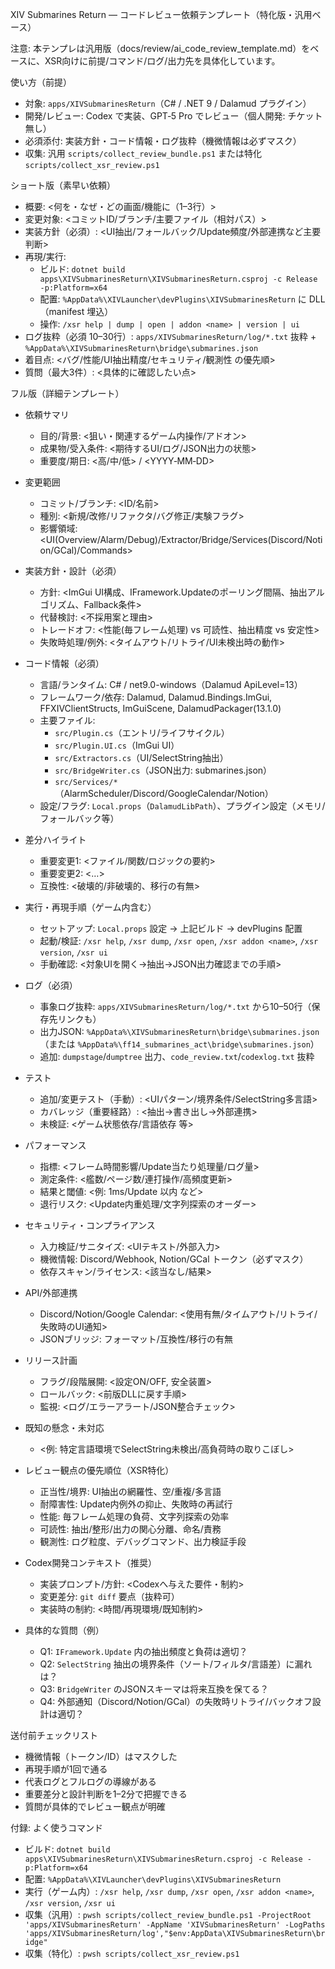 XIV Submarines Return — コードレビュー依頼テンプレート（特化版・汎用ベース）

注意: 本テンプレは汎用版（docs/review/ai_code_review_template.md）をベースに、XSR向けに前提/コマンド/ログ/出力先を具体化しています。

使い方（前提）
- 対象: `apps/XIVSubmarinesReturn`（C# / .NET 9 / Dalamud プラグイン）
- 開発/レビュー: Codex で実装、GPT‑5 Pro でレビュー（個人開発: チケット無し）
- 必須添付: 実装方針・コード情報・ログ抜粋（機微情報は必ずマスク）
- 収集: 汎用 `scripts/collect_review_bundle.ps1` または特化 `scripts/collect_xsr_review.ps1`

ショート版（素早い依頼）
- 概要: <何を・なぜ・どの画面/機能に（1–3行）>
- 変更対象: <コミットID/ブランチ/主要ファイル（相対パス）>
- 実装方針（必須）: <UI抽出/フォールバック/Update頻度/外部連携など主要判断>
- 再現/実行:
  - ビルド: `dotnet build apps\XIVSubmarinesReturn\XIVSubmarinesReturn.csproj -c Release -p:Platform=x64`
  - 配置: `%AppData%\XIVLauncher\devPlugins\XIVSubmarinesReturn` に DLL（manifest 埋込）
  - 操作: `/xsr help | dump | open | addon <name> | version | ui`
- ログ抜粋（必須 10–30行）: `apps/XIVSubmarinesReturn/log/*.txt` 抜粋 + `%AppData%\XIVSubmarinesReturn\bridge\submarines.json`
- 着目点: <バグ/性能/UI抽出精度/セキュリティ/観測性 の優先順>
- 質問（最大3件）: <具体的に確認したい点>

フル版（詳細テンプレート）
- 依頼サマリ
  - 目的/背景: <狙い・関連するゲーム内操作/アドオン>
  - 成果物/受入条件: <期待するUI/ログ/JSON出力の状態>
  - 重要度/期日: <高/中/低> / <YYYY‑MM‑DD>

- 変更範囲
  - コミット/ブランチ: <ID/名前>
  - 種別: <新規/改修/リファクタ/バグ修正/実験フラグ>
  - 影響領域: <UI(Overview/Alarm/Debug)/Extractor/Bridge/Services(Discord/Notion/GCal)/Commands>

- 実装方針・設計（必須）
  - 方針: <ImGui UI構成、IFramework.Updateのポーリング間隔、抽出アルゴリズム、Fallback条件>
  - 代替検討: <不採用案と理由>
  - トレードオフ: <性能(毎フレーム処理) vs 可読性、抽出精度 vs 安定性>
  - 失敗時処理/例外: <タイムアウト/リトライ/UI未検出時の動作>

- コード情報（必須）
  - 言語/ランタイム: C# / net9.0-windows（Dalamud ApiLevel=13）
  - フレームワーク/依存: Dalamud, Dalamud.Bindings.ImGui, FFXIVClientStructs, ImGuiScene, DalamudPackager(13.1.0)
  - 主要ファイル:
    - `src/Plugin.cs`（エントリ/ライフサイクル）
    - `src/Plugin.UI.cs`（ImGui UI）
    - `src/Extractors.cs`（UI/SelectString抽出）
    - `src/BridgeWriter.cs`（JSON出力: submarines.json）
    - `src/Services/*`（AlarmScheduler/Discord/GoogleCalendar/Notion）
  - 設定/フラグ: `Local.props`（`DalamudLibPath`）、プラグイン設定（メモリ/フォールバック等）

- 差分ハイライト
  - 重要変更1: <ファイル/関数/ロジックの要約>
  - 重要変更2: <…>
  - 互換性: <破壊的/非破壊的、移行の有無>

- 実行・再現手順（ゲーム内含む）
  - セットアップ: `Local.props` 設定 → 上記ビルド → devPlugins 配置
  - 起動/検証: `/xsr help`, `/xsr dump`, `/xsr open`, `/xsr addon <name>`, `/xsr version`, `/xsr ui`
  - 手動確認: <対象UIを開く→抽出→JSON出力確認までの手順>

- ログ（必須）
  - 事象ログ抜粋: `apps/XIVSubmarinesReturn/log/*.txt` から10–50行（保存先リンクも）
  - 出力JSON: `%AppData%\XIVSubmarinesReturn\bridge\submarines.json`（または `%AppData%\ff14_submarines_act\bridge\submarines.json`）
  - 追加: `dumpstage`/`dumptree` 出力、`code_review.txt`/`codexlog.txt` 抜粋

- テスト
  - 追加/変更テスト（手動）: <UIパターン/境界条件/SelectString多言語>
  - カバレッジ（重要経路）: <抽出→書き出し→外部連携>
  - 未検証: <ゲーム状態依存/言語依存 等>

- パフォーマンス
  - 指標: <フレーム時間影響/Update当たり処理量/ログ量>
  - 測定条件: <艦数/ページ数/連打操作/高頻度更新>
  - 結果と閾値: <例: 1ms/Update 以内 など>
  - 退行リスク: <Update内重処理/文字列探索のオーダー>

- セキュリティ・コンプライアンス
  - 入力検証/サニタイズ: <UIテキスト/外部入力>
  - 機微情報: Discord/Webhook, Notion/GCal トークン（必ずマスク）
  - 依存スキャン/ライセンス: <該当なし/結果>

- API/外部連携
  - Discord/Notion/Google Calendar: <使用有無/タイムアウト/リトライ/失敗時のUI通知>
  - JSONブリッジ: フォーマット/互換性/移行の有無

- リリース計画
  - フラグ/段階展開: <設定ON/OFF, 安全装置>
  - ロールバック: <前版DLLに戻す手順>
  - 監視: <ログ/エラーアラート/JSON整合チェック>

- 既知の懸念・未対応
  - <例: 特定言語環境でSelectString未検出/高負荷時の取りこぼし>

- レビュー観点の優先順位（XSR特化）
  - 正当性/境界: UI抽出の網羅性、空/重複/多言語
  - 耐障害性: Update内例外の抑止、失敗時の再試行
  - 性能: 毎フレーム処理の負荷、文字列探索の効率
  - 可読性: 抽出/整形/出力の関心分離、命名/責務
  - 観測性: ログ粒度、デバッグコマンド、出力検証手段

- Codex開発コンテキスト（推奨）
  - 実装プロンプト/方針: <Codexへ与えた要件・制約>
  - 変更差分: `git diff` 要点（抜粋可）
  - 実装時の制約: <時間/再現環境/既知制約>

- 具体的な質問（例）
  - Q1: `IFramework.Update` 内の抽出頻度と負荷は適切？
  - Q2: `SelectString` 抽出の境界条件（ソート/フィルタ/言語差）に漏れは？
  - Q3: `BridgeWriter` のJSONスキーマは将来互換を保てる？
  - Q4: 外部通知（Discord/Notion/GCal）の失敗時リトライ/バックオフ設計は適切？

送付前チェックリスト
- 機微情報（トークン/ID）はマスクした
- 再現手順が1回で通る
- 代表ログとフルログの導線がある
- 重要差分と設計判断を1–2分で把握できる
- 質問が具体的でレビュー観点が明確

付録: よく使うコマンド
- ビルド: `dotnet build apps\XIVSubmarinesReturn\XIVSubmarinesReturn.csproj -c Release -p:Platform=x64`
- 配置: `%AppData%\XIVLauncher\devPlugins\XIVSubmarinesReturn`
- 実行（ゲーム内）: `/xsr help`, `/xsr dump`, `/xsr open`, `/xsr addon <name>`, `/xsr version`, `/xsr ui`
- 収集（汎用）: `pwsh scripts/collect_review_bundle.ps1 -ProjectRoot 'apps/XIVSubmarinesReturn' -AppName 'XIVSubmarinesReturn' -LogPaths 'apps/XIVSubmarinesReturn/log',"$env:AppData\XIVSubmarinesReturn\bridge"`
- 収集（特化）: `pwsh scripts/collect_xsr_review.ps1`

